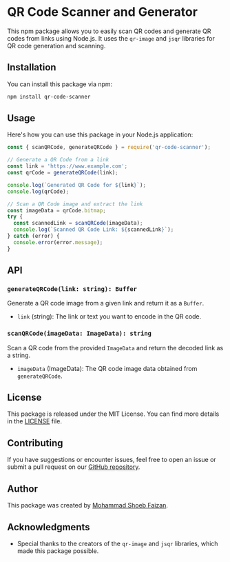 # QR Code Scanner and Generator

This npm package allows you to easily scan QR codes and generate QR codes from links using Node.js. It uses the `qr-image` and `jsqr` libraries for QR code generation and scanning.

## Installation

You can install this package via npm:

```bash
npm install qr-code-scanner
```

## Usage

Here's how you can use this package in your Node.js application:

```javascript
const { scanQRCode, generateQRCode } = require('qr-code-scanner');

// Generate a QR Code from a link
const link = 'https://www.example.com';
const qrCode = generateQRCode(link);

console.log(`Generated QR Code for ${link}`);
console.log(qrCode);

// Scan a QR Code image and extract the link
const imageData = qrCode.bitmap;
try {
  const scannedLink = scanQRCode(imageData);
  console.log(`Scanned QR Code Link: ${scannedLink}`);
} catch (error) {
  console.error(error.message);
}
```

## API

### `generateQRCode(link: string): Buffer`

Generate a QR code image from a given link and return it as a `Buffer`.

- `link` (string): The link or text you want to encode in the QR code.

### `scanQRCode(imageData: ImageData): string`

Scan a QR code from the provided `ImageData` and return the decoded link as a string.

- `imageData` (ImageData): The QR code image data obtained from `generateQRCode`.

## License

This package is released under the MIT License. You can find more details in the [LICENSE](LICENSE) file.

## Contributing

If you have suggestions or encounter issues, feel free to open an issue or submit a pull request on our [GitHub repository](https://github.com/Mohammad-Shoeb-Faizan/qr-code-scanner).

## Author

This package was created by [Mohammad Shoeb Faizan](https://github.com/Mohammad-Shoeb-Faizan).

## Acknowledgments

- Special thanks to the creators of the `qr-image` and `jsqr` libraries, which made this package possible.